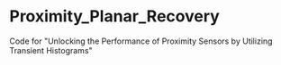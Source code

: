 # Proximity_Planar_Recovery
Code for "Unlocking the Performance of Proximity Sensors by Utilizing Transient Histograms"
